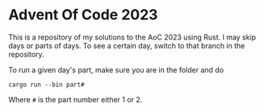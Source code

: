 # Advent Of Code 2023

This is a repository of my solutions to the AoC 2023 using Rust.  I may skip days or parts of days.  To see a certain day, switch to that branch in the repository.

To run a given day's part, make sure you are in the folder and do

`cargo run --bin part#`

Where `#` is the part number either 1 or 2.
